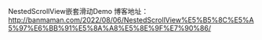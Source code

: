 NestedScrollView嵌套滑动Demo
博客地址：http://banmaman.com/2022/08/06/NestedScrollView%E5%B5%8C%E5%A5%97%E6%BB%91%E5%8A%A8%E5%8E%9F%E7%90%86/
